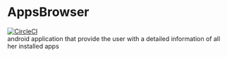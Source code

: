 # AppsBrowser
[![CircleCI](https://circleci.com/gh/AlonDiskin/AppsBrowser/tree/migrate-circleci.svg?style=svg)](https://circleci.com/gh/AlonDiskin/AppsBrowser/tree/migrate-circleci)      
android application that provide the user with a detailed information of all her installed apps 
